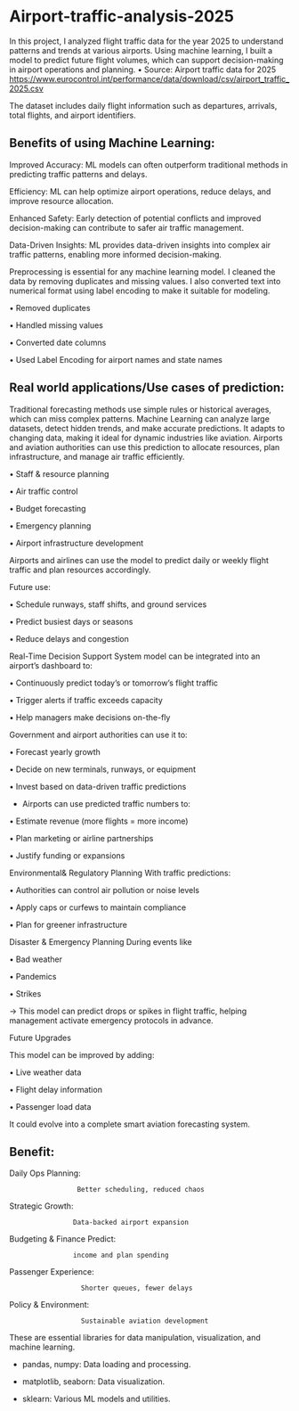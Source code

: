 # Airport-traffic-analysis-2025
In this project, I analyzed flight traffic data for the year 2025 to understand patterns and trends at various airports. Using machine learning, I built a model to predict future flight volumes, which can support decision-making in airport operations and planning. • Source: Airport traffic data for 2025 https://www.eurocontrol.int/performance/data/download/csv/airport_traffic_2025.csv

The dataset includes daily flight information such as departures, arrivals, total flights, and airport identifiers.

Benefits of using Machine Learning:
---------------------------------
Improved Accuracy: ML models can often outperform traditional methods in predicting traffic patterns and delays.

Efficiency: ML can help optimize airport operations, reduce delays, and improve resource allocation.

Enhanced Safety: Early detection of potential conflicts and improved decision-making can contribute to safer air traffic management.

Data-Driven Insights: ML provides data-driven insights into complex air traffic patterns, enabling more informed decision-making.

Preprocessing is essential for any machine learning model. I cleaned the data by removing duplicates and missing values. I also converted text into numerical format using label encoding to make it suitable for modeling.

• Removed duplicates

• Handled missing values

• Converted date columns

• Used Label Encoding for airport names and state names

Real world applications/Use cases of prediction:
------------------------------------------------
Traditional forecasting methods use simple rules or historical averages, which can miss complex patterns. Machine Learning can analyze large datasets, detect hidden trends, and make accurate predictions. It adapts to changing data, making it ideal for dynamic industries like aviation. Airports and aviation authorities can use this prediction to allocate resources, plan infrastructure, and manage air traffic efficiently.

• Staff & resource planning

• Air traffic control

• Budget forecasting

• Emergency planning

• Airport infrastructure development

Airports and airlines can use the model to predict daily or weekly flight traffic and plan resources accordingly.

 Future use:
  
• Schedule runways, staff shifts, and ground services

• Predict busiest days or seasons

• Reduce delays and congestion

 Real-Time Decision Support System  model can be integrated into an airport’s dashboard to:

• Continuously predict today’s or tomorrow’s flight traffic

• Trigger alerts if traffic exceeds capacity

• Help managers make decisions on-the-fly

 Government and airport authorities can use it to:

• Forecast yearly growth

• Decide on new terminals, runways, or equipment

• Invest based on data-driven traffic predictions

* Airports can use predicted traffic numbers to:

• Estimate revenue (more flights = more income)

• Plan marketing or airline partnerships

• Justify funding or expansions

Environmental& Regulatory Planning With traffic predictions:

• Authorities can control air pollution or noise levels

• Apply caps or curfews to maintain compliance

• Plan for greener infrastructure

Disaster & Emergency Planning During events like

• Bad weather

• Pandemics

• Strikes

→ This model can predict drops or spikes in flight traffic, helping management activate emergency protocols in advance.

Future Upgrades

This model can be improved by adding:

• Live weather data

• Flight delay information

• Passenger load data

It could evolve into a complete smart aviation forecasting system.

Benefit:
---------
Daily Ops Planning:

                     Better scheduling, reduced chaos
  
Strategic Growth:

                    Data-backed airport expansion
  
Budgeting & Finance Predict:

                    income and plan spending
   
Passenger Experience:

                      Shorter queues, fewer delays
  
Policy & Environment:

                      Sustainable aviation development
       
These are essential libraries for data manipulation, visualization, and machine learning.

*  pandas, numpy: Data loading and processing.

*  matplotlib, seaborn: Data visualization.

* sklearn: Various ML models and utilities.
